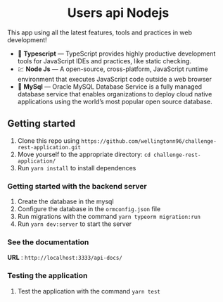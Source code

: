 <h1 align="center">
Users api Nodejs
</h1>

This app using all the latest features, tools and practices in web development!

- :blue_book: **Typescript** — TypeScript provides highly productive development tools for JavaScript IDEs and practices, like static checking.
- 💹 **Node Js** — A open-source, cross-platform, JavaScript runtime environment that executes JavaScript code outside a web browser
- :notebook_with_decorative_cover: **MySql** — Oracle MySQL Database Service is a fully managed database service that enables organizations to deploy cloud native applications using the world’s most popular open source database.

## Getting started

1. Clone this repo using `https://github.com/wellingtonn96/challenge-rest-application.git`
2. Move yourself to the appropriate directory: `cd challenge-rest-application/`
3. Run `yarn install` to install dependences

### Getting started with the backend server

1. Create the database in the mysql
2. Configure the database in the `ormconfig.json` file
3. Run migrations with the command `yarn typeorm migration:run`
4. Run `yarn dev:server` to start the server

### See the documentation

**URL** : `http://localhost:3333/api-docs/`

### Testing the application

1. Test the application with the command `yarn test`
